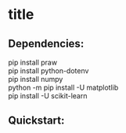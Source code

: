 # title

## Dependencies:
pip install praw  
pip install python-dotenv  
pip install numpy  
python -m pip install -U matplotlib  
pip install -U scikit-learn

## Quickstart:
